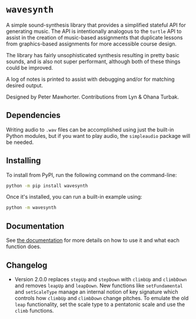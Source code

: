 # `wavesynth`

A simple sound-synthesis library that provides a simplified stateful API
for generating music. The API is intentionally analogous to the `turtle`
API to assist in the creation of music-based assignments that duplicate
lessons from graphics-based assignments for more accessible course
design.

The library has fairly unsophisticated synthesis resulting in pretty
basic sounds, and is also not super performant, although both of these
things could be improved.

A log of notes is printed to assist with debugging and/or for matching
desired output.

Designed by Peter Mawhorter.
Contributions from Lyn & Ohana Turbak.


## Dependencies

Writing audio to `.wav` files can be accomplished using just the built-in
Python modules, but if you want to play audio, the `simpleaudio` package
will be needed.


## Installing

To install from PyPI, run the following command on the command-line:

```sh
python -m pip install wavesynth
```

Once it's installed, you can run a built-in example using:

```sh
python -m wavesynth
```


## Documentation

See [the
documentation](https://cs.wellesley.edu/~pmwh/wavesynth/docs/wavesynth)
for more details on how to use it and what each function does.


## Changelog

- Version 2.0.0 replaces `stepUp` and `stepDown` with `climbUp` and
  `climbDown` and removes `leapUp` and `leapDown`. New functions like
  `setFundamental` and `setScaleType` manage an internal notion of key
  signature which controls how `climbUp` and `climbDown` change pitches.
  To emulate the old `leap` functionality, set the scale type to a
  pentatonic scale and use the `climb` functions.
